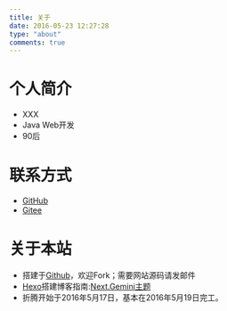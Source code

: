 ```yaml
---
title: 关于
date: 2016-05-23 12:27:28
type: "about"
comments: true
---
```

# 个人简介 #
- XXX
- Java Web开发
- 90后
# 联系方式 #
- [GitHub](https://github.com/XXX "Github")
- [Gitee](https://gitee.com/XXX/)

# 关于本站 #
- 搭建于[Github](https://github.com/XXX/XXX.github.io)，欢迎Fork；需要网站源码请发邮件
- [Hexo](https://hexo.io/zh-cn/)搭建博客指南:[Next.Gemini主题](https://theme-next.js.org/ "Next.Gemini主题")
- 折腾开始于2016年5月17日，基本在2016年5月19日完工。

#  #
